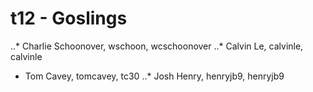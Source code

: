 # t12 - Goslings
..* Charlie Schoonover, wschoon, wcschoonover
..* Calvin Le, calvinle, calvinle
* Tom Cavey, tomcavey, tc30
..* Josh Henry, henryjb9, henryjb9
